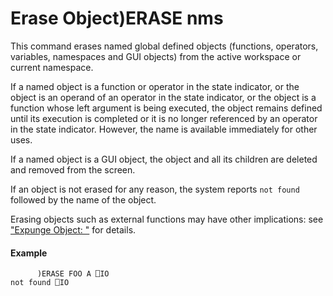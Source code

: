 




<h1 class="heading"><span class="name">Erase Object</span><span class="command">)ERASE nms</span></h1>

This command erases named global defined objects (functions, operators, variables, namespaces and GUI objects) from the active workspace or current namespace.


If a named object is a function or operator in the state indicator, or the object is an operand of an operator in the state indicator, or the object is a function whose left argument is being executed, the object remains defined until its execution is completed or it is no longer referenced by an operator in the state indicator.  However, the name is available immediately for other uses.



If a named object is a GUI object, the object and all its children are deleted and removed from the screen.


If an object is not erased for any reason, the system reports  `not found`  followed by the name of the object.


Erasing objects such as external functions may have other implications: see ["Expunge Object: "](../../system-functions/system-functions-a-z/system-functions-a-z/ex.md) for details.

#### Example
```apl
      )ERASE FOO A ⎕IO
not found ⎕IO
```


